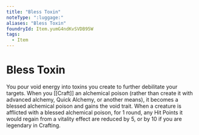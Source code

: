 ```yaml
---
title: "Bless Toxin"
noteType: ":luggage:"
aliases: "Bless Toxin"
foundryId: Item.yumG4ndKvSVDB95W
tags:
  - Item
---
```


# Bless Toxin

You pour void energy into toxins you create to further debilitate your targets. When you [[Craft]] an alchemical poison (rather than create it with advanced alchemy, Quick Alchemy, or another means), it becomes a blessed alchemical poison and gains the void trait. When a creature is afflicted with a blessed alchemical poison, for 1 round, any Hit Points it would regain from a vitality effect are reduced by 5, or by 10 if you are legendary in Crafting.
